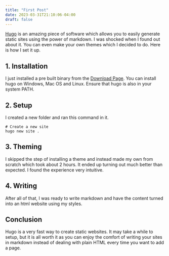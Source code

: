 ```yaml
---
title: "First Post"
date: 2023-03-31T21:10:06-04:00
draft: false
---
```


[Hugo](https://qgohugo.io) is an amazing piece of software which allows you to easily generate static sites using the power of markdown. I was shocked when I found out about it. You can even make your own themes which I decided to do. Here is how I set it up.

## 1. Installation

I just installed a pre built binary from the [Download Page](https://gohugo.io/installation/). You can install hugo on Windows, Mac OS and Linux. Ensure that hugo is also in your system PATH.

## 2. Setup

I created a new folder and ran this command in it.

```shell
# Create a new site
hugo new site .
```

## 3. Theming

I skipped the step of installing a theme and instead made my own from scratch which took about 2 hours. It ended up turning out much better than expected. I found the experience very intuitive.

## 4. Writing

After all of that, I was ready to write markdown and have the content turned into an html website using my styles.

## Conclusion

Hugo is a very fast way to create static websites. It may take a while to setup, but it is all worth it as you can enjoy the comfort of writing your sites in markdown instead of dealing with plain HTML every time you want to add a page.
